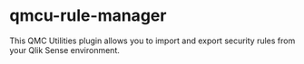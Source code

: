 # qmcu-rule-manager
This QMC Utilities plugin allows you to import and export security rules from your Qlik Sense environment.
